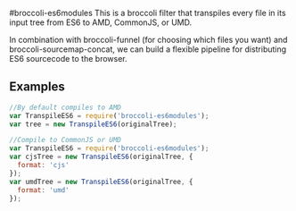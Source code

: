 #broccoli-es6modules
This is a broccoli filter that transpiles every file in its input tree
from ES6 to AMD, CommonJS, or UMD.

In combination with broccoli-funnel (for choosing which files you
want) and broccoli-sourcemap-concat, we can build a flexible pipeline
for distributing ES6 sourcecode to the browser.

## Examples

```javascript
//By default compiles to AMD
var TranspileES6 = require('broccoli-es6modules');
var tree = new TranspileES6(originalTree);

//Compile to CommonJS or UMD
var TranspileES6 = require('broccoli-es6modules');
var cjsTree = new TranspileES6(originalTree, {
  format: 'cjs'
});
var umdTree = new TranspileES6(originalTree, {
  format: 'umd'
});
```